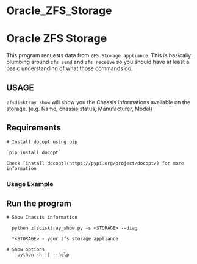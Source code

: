 # Oracle_ZFS_Storage

# Oracle ZFS Storage

This program requests data from `ZFS Storage appliance`. This is basically plumbing around `zfs send` and `zfs receive`
so you should have at least a basic understanding of what those commands do.

## USAGE
`zfsdisktray_show` will show you the Chassis informations available on the storage. 
    (e.g. Name, chassis status, Manufacturer, Model)

## Requirements

```
# Install docopt using pip

`pip install docopt`

Check [install docopt](https://pypi.org/project/docopt/) for more information  
```

### Usage Example
## Run the program

```
# Show Chassis information
 
  python zfsdisktray_show.py -s <STORAGE> --diag
  
  *<STORAGE> - your zfs storage appliance

# Show options
    python -h || --help
```

